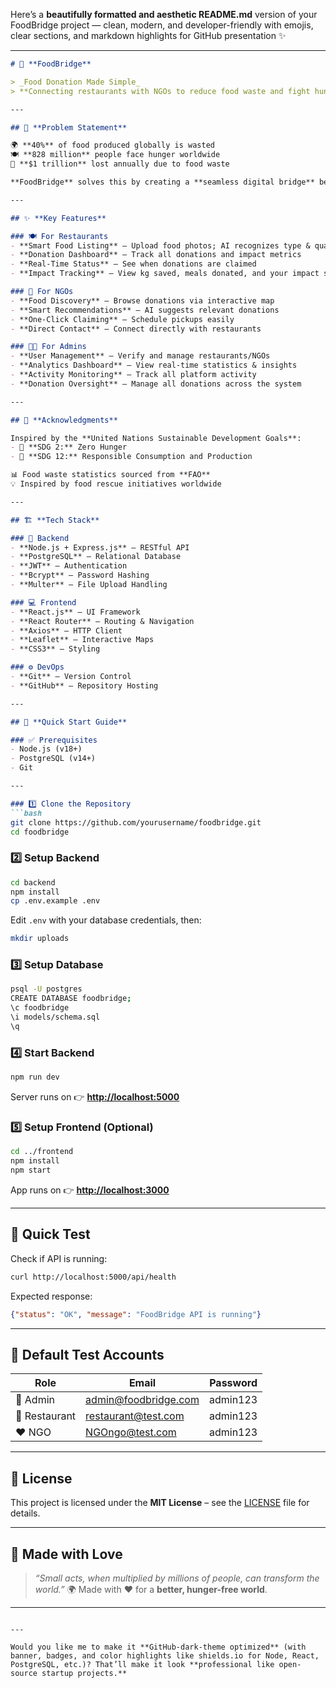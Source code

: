 Here’s a **beautifully formatted and aesthetic README.md** version of your FoodBridge project — clean, modern, and developer-friendly with emojis, clear sections, and markdown highlights for GitHub presentation ✨

---

````markdown
# 🌉 **FoodBridge**

> _Food Donation Made Simple_  
> **Connecting restaurants with NGOs to reduce food waste and fight hunger through AI-powered smart matching.**

---

## 🎯 **Problem Statement**

🌍 **40%** of food produced globally is wasted  
🍽️ **828 million** people face hunger worldwide  
💸 **$1 trillion** lost annually due to food waste  

**FoodBridge** solves this by creating a **seamless digital bridge** between **restaurants** with surplus food and **NGOs** serving communities in need.

---

## ✨ **Key Features**

### 🍽️ For Restaurants
- **Smart Food Listing** — Upload food photos; AI recognizes type & quantity  
- **Donation Dashboard** — Track all donations and impact metrics  
- **Real-Time Status** — See when donations are claimed  
- **Impact Tracking** — View kg saved, meals donated, and your impact score  

### 🤝 For NGOs
- **Food Discovery** — Browse donations via interactive map  
- **Smart Recommendations** — AI suggests relevant donations  
- **One-Click Claiming** — Schedule pickups easily  
- **Direct Contact** — Connect directly with restaurants  

### 👨‍💼 For Admins
- **User Management** — Verify and manage restaurants/NGOs  
- **Analytics Dashboard** — View real-time statistics & insights  
- **Activity Monitoring** — Track all platform activity  
- **Donation Oversight** — Manage all donations across the system  

---

## 🌱 **Acknowledgments**

Inspired by the **United Nations Sustainable Development Goals**:  
- 🥗 **SDG 2:** Zero Hunger  
- 🔁 **SDG 12:** Responsible Consumption and Production  

📊 Food waste statistics sourced from **FAO**  
💡 Inspired by food rescue initiatives worldwide  

---

## 🏗️ **Tech Stack**

### 🔧 Backend
- **Node.js + Express.js** — RESTful API  
- **PostgreSQL** — Relational Database  
- **JWT** — Authentication  
- **Bcrypt** — Password Hashing  
- **Multer** — File Upload Handling  

### 💻 Frontend
- **React.js** — UI Framework  
- **React Router** — Routing & Navigation  
- **Axios** — HTTP Client  
- **Leaflet** — Interactive Maps  
- **CSS3** — Styling  

### ⚙️ DevOps
- **Git** — Version Control  
- **GitHub** — Repository Hosting  

---

## 🚀 **Quick Start Guide**

### ✅ Prerequisites
- Node.js (v18+)  
- PostgreSQL (v14+)  
- Git

---

### 1️⃣ Clone the Repository
```bash
git clone https://github.com/yourusername/foodbridge.git
cd foodbridge
````

### 2️⃣ Setup Backend

```bash
cd backend
npm install
cp .env.example .env
```

Edit `.env` with your database credentials, then:

```bash
mkdir uploads
```

### 3️⃣ Setup Database

```bash
psql -U postgres
CREATE DATABASE foodbridge;
\c foodbridge
\i models/schema.sql
\q
```

### 4️⃣ Start Backend

```bash
npm run dev
```

Server runs on 👉 **[http://localhost:5000](http://localhost:5000)**

### 5️⃣ Setup Frontend (Optional)

```bash
cd ../frontend
npm install
npm start
```

App runs on 👉 **[http://localhost:3000](http://localhost:3000)**

---

## 🧪 **Quick Test**

Check if API is running:

```bash
curl http://localhost:5000/api/health
```

Expected response:

```json
{"status": "OK", "message": "FoodBridge API is running"}
```

---

## 🔐 **Default Test Accounts**

| Role          | Email                                               | Password |
| ------------- | --------------------------------------------------- | -------- |
| 👑 Admin      | [admin@foodbridge.com](mailto:admin@foodbridge.com) | admin123 |
| 🍴 Restaurant | [restaurant@test.com](mailto:restaurant@test.com)   | admin123 |
| ❤️ NGO        | [NGOngo@test.com](mailto:NGOngo@test.com)           | admin123 |

---

## 📜 **License**

This project is licensed under the **MIT License** – see the [LICENSE](LICENSE) file for details.

---

## 💖 **Made with Love**

> *“Small acts, when multiplied by millions of people, can transform the world.”* 🌍
> Made with ❤️ for a **better, hunger-free world**.

---

```

---

Would you like me to make it **GitHub-dark-theme optimized** (with banner, badges, and color highlights like shields.io for Node, React, PostgreSQL, etc.)? That’ll make it look **professional like open-source startup projects.**
```
